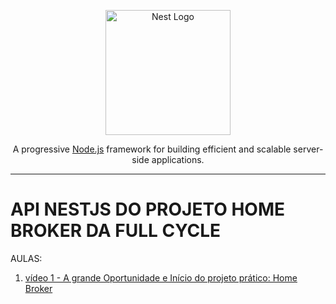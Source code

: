 <p align="center">
  <a href="http://nestjs.com/" target="blank"><img src="https://nestjs.com/img/logo-small.svg" width="200" alt="Nest Logo" /></a>
</p>

[circleci-image]: https://img.shields.io/circleci/build/github/nestjs/nest/master?token=abc123def456
[circleci-url]: https://circleci.com/gh/nestjs/nest

  <p align="center">A progressive <a href="http://nodejs.org" target="_blank">Node.js</a> framework for building efficient and scalable server-side applications.</p>

---

# API NESTJS DO PROJETO HOME BROKER DA FULL CYCLE

AULAS:

1. [vídeo 1 - A grande Oportunidade e Início do projeto prático: Home Broker](https://youtu.be/Bfqdj8LnM8Q?t=6511)

